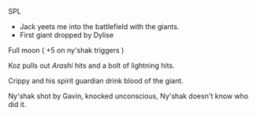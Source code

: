 SPL

- Jack yeets me into the battlefield with the giants. 
- First giant dropped by Dylise

Full moon  ( +5 on ny'shak triggers )

Koz pulls out _Arashi_ hits and a bolt of lightning hits.

Crippy and his spirit guardian drink blood of the giant.

Ny'shak shot by Gavin, knocked unconscious, Ny'shak doesn't know who did it.


